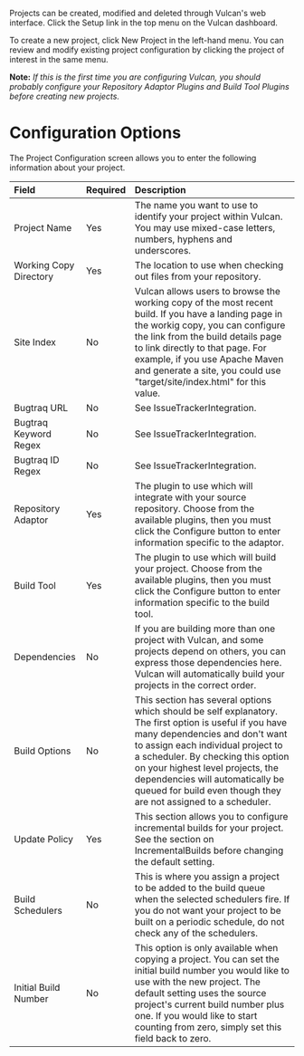 Projects can be created, modified and deleted through Vulcan's web interface.  Click the Setup link in the top menu on the Vulcan dashboard.

To create a new project, click New Project in the left-hand menu.  You can review and modify existing project configuration by clicking the project of interest in the same menu.

**Note:** _If this is the first time you are configuring Vulcan, you should probably configure your Repository Adaptor Plugins and Build Tool Plugins before creating new projects._

# Configuration Options #

The Project Configuration screen allows you to enter the following
information about your project.

| **Field** | **Required** | **Description** |
|:----------|:-------------|:----------------|
| Project Name | Yes          | The name you want to use to identify your project within Vulcan.  You may use mixed-case letters, numbers, hyphens and underscores. |
|Working Copy Directory | Yes          | The location to use when checking out files from your repository. |
|Site Index |No            |Vulcan allows users to browse the working copy of the most recent build.  If you have a landing page in the workig copy, you can configure the link from the build details page to link directly to that page.  For example, if you use Apache Maven and generate a site, you could use "target/site/index.html" for this value.|
| Bugtraq URL | No           | See IssueTrackerIntegration. |
| Bugtraq Keyword Regex | No           | See IssueTrackerIntegration. |
| Bugtraq ID Regex | No           | See IssueTrackerIntegration. |
| Repository Adaptor | Yes          | The plugin to use which will integrate with your source repository.  Choose from the available plugins, then you must click the Configure button to enter information specific to the adaptor. |
| Build Tool | Yes          | The plugin to use which will build your project.  Choose from the available plugins, then you must click the Configure button to enter  information specific to the build tool. |
| Dependencies | No           | If you are building more than one project with Vulcan, and some projects depend on others, you can express those dependencies here. Vulcan will automatically build your projects in the correct order. |
| Build Options | No           | This section has several options which should be self explanatory.  The first option is useful if you have many dependencies and don't want to assign each individual project to a scheduler.  By checking this option on your highest level projects, the dependencies will automatically be queued for build even though they are not assigned to a scheduler. |
| Update Policy | Yes          | This section allows you to configure incremental builds for your project.  See the section on IncrementalBuilds before changing the default setting. |
| Build Schedulers | No           | This is where you assign a project to be added to the build queue when the selected schedulers fire.  If you do not want your project to be built on a periodic schedule, do not check any of the schedulers. |
| Initial Build Number | No           | This option is only available when copying a project.  You can set the initial build number you would like to use with the new project.  The default setting uses the source project's current build number plus one.  If you would like to start counting from zero, simply set this field back to zero. |
























